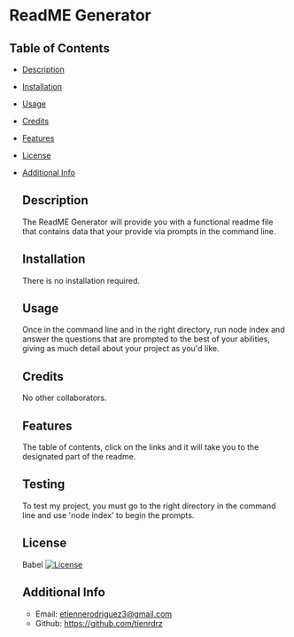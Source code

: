 # ReadME Generator
 
## Table of Contents
- [Description](#description)
- [Installation](#installation)
- [Usage](#usage)
- [Credits](#credits)
- [Features](#features)
- [License](#license)
- [Additional Info](#additional-info)

  ## Description
  The ReadME Generator will provide you with a functional readme file that contains data that your provide via prompts in the command line.

  ## Installation
  There is no installation required.

  ## Usage
  Once in the command line and in the right directory, run node index and answer the questions that are prompted to the best of your abilities, giving as much detail about your project as you'd like.

  ## Credits
  No other collaborators.

  ## Features
  The table of contents, click on the links and it will take you to the designated part of the readme.
  
  ## Testing 
  To test my project, you must go to the right directory in the command line and use 'node index' to begin the prompts.

  ## License
  Babel
    [![License](https://img.shields.io/badge/License-Babel-blue.svg)](https://opensource.org/licenses/Babel)


  ## Additional Info
    - Email: etiennerodriguez3@gmail.com
    - Github: https://github.com/tienrdrz
